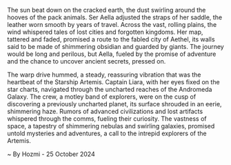 
The sun beat down on the cracked earth, the dust swirling around the hooves of the pack animals.  Ser Aella adjusted the straps of her saddle, the leather worn smooth by years of travel.  Across the vast, rolling plains, the wind whispered tales of lost cities and forgotten kingdoms.  Her map, tattered and faded, promised a route to the fabled city of Aethel, its walls said to be made of shimmering obsidian and guarded by giants.  The journey would be long and perilous, but Aella, fueled by the promise of adventure and the chance to uncover ancient secrets, pressed on. 

The warp drive hummed, a steady, reassuring vibration that was the heartbeat of the Starship Artemis.  Captain Liara, with her eyes fixed on the star charts, navigated through the uncharted reaches of the Andromeda Galaxy.  The crew, a motley band of explorers, were on the cusp of discovering a previously uncharted planet, its surface shrouded in an eerie, shimmering haze.  Rumors of advanced civilizations and lost artifacts whispered through the comms, fueling their curiosity.  The vastness of space, a tapestry of shimmering nebulas and swirling galaxies, promised untold mysteries and adventures, a call to the intrepid explorers of the Artemis. 

~ By Hozmi - 25 October 2024
